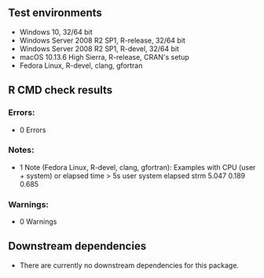 ## Test environments


* Windows 10, 32/64 bit
* Windows Server 2008 R2 SP1, R-release, 32/64 bit
* Windows Server 2008 R2 SP1, R-devel, 32/64 bit
* macOS 10.13.6 High Sierra, R-release, CRAN's setup
* Fedora Linux, R-devel, clang, gfortran

## R CMD check results

### Errors:

* 0 Errors

### Notes:


* 1 Note (Fedora Linux, R-devel, clang, gfortran): 
Examples with CPU (user + system) or elapsed time > 5s
      user system elapsed
strm 5.047  0.189   0.685

### Warnings:

* 0 Warnings

## Downstream dependencies

* There are currently no downstream dependencies for this package.
